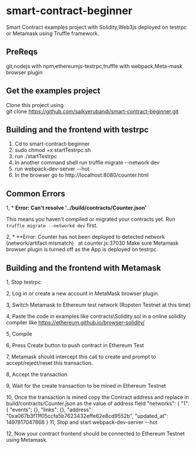 # smart-contract-beginner 
Smart Contract examples project with Solidity,Web3js deployed on testrpc or  Metamask using Truffle framework.

## PreReqs
git,nodejs with npm,ethereumjs-testrpc,truffle with webpack,Meta-mask browser plugin

## Get the examples project
 Clone this project using   
  git clone https://github.com/saikyerubandi/smart-contract-beginner.git
  
## Building and the frontend with testrpc

1. Cd to smart-contract-beginner 
2. sudo chmod +x startTestrpc.sh
3. run 
   ./startTestrpc
4. In another command shell run
    truffle migrate --network dev
5. run 
    webpack-dev-server --hot
6. In the browser go to http://localhost:8080/counter.html 
     
    

## Common Errors

1, * **Error: Can't resolve '../build/contracts/Counter.json'**

This means you haven't compiled or migrated your contracts yet. Run `truffle migrate --networkd dev` first.

2, * **Error: Counter has not been deployed to detected network (network/artifact mismatch)    at counter.js:37030
    Make sure Metamask browser plugin is turned off as the App is deployed on testrpc.

## Building and the frontend with Metamask

1, Stop testrpc 

2, Log in or create a new account in MetaMask browser plugin. 

3, Switch Metamask to Ethereum test network (Ropsten Testnet at this time)

4, Paste the code in examples like contracts\Solidity.sol in a online solidity compiler like https://ethereum.github.io/browser-solidity/ 

5, Compile 

6, Press Create button to push contract in Ethereum Test

7, Metamask should intercept this call to create and prompt to accept/reject/reset this transaction.

8, Accept the transaction

9, Wait for the create transaction to be mined in Ethereum Testnet

10, Once the transaction is mined copy the Contract address and replace in build/contracts/Counter.json as the value of address field 
  "networks": {
    "1": {
      "events": {},
      "links": {},
      "address": "0xa067b3f11f05ccfa5b7623432effe62e8cd9552b",
      "updated_at": 1497817047868
    }
11, Stop and start webpack-dev-server --hot

12, Now your contract frontend should be connected to Ethereum Testnet using Metamask.

